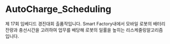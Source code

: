 # AutoCharge_Scheduling
제 17회 임베디드 경진대회 출품작입니다. Smart Factory내에서 모바일 로봇의 배터리 잔량과 충선시간을 고려하여 업무를 배당해 로봇의 일률을 높히는 리스케줄링알고리즘입니다.
